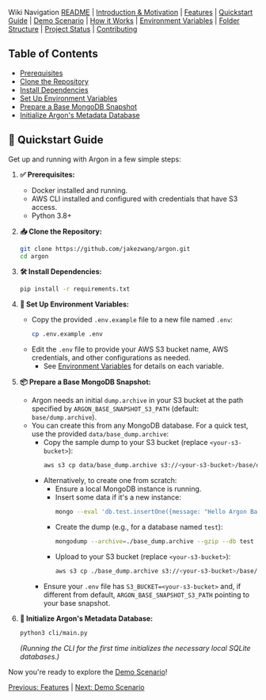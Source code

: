 Wiki Navigation
[README](../../README.md) | [Introduction & Motivation](01_introduction.md) | [Features](02_features.md) | [Quickstart Guide](03_quickstart_guide.md) | [Demo Scenario](04_demo_scenario.md) | [How it Works](05_how_it_works.md) | [Environment Variables](06_environment_variables.md) | [Folder Structure](07_folder_structure.md) | [Project Status](08_status.md) | [Contributing](09_contributing.md)

## Table of Contents
- [Prerequisites](#✅-prerequisites)
- [Clone the Repository](#📥-clone-the-repository)
- [Install Dependencies](#🛠️-install-dependencies)
- [Set Up Environment Variables](#🔑-set-up-environment-variables)
- [Prepare a Base MongoDB Snapshot](#📦-prepare-a-base-mongodb-snapshot)
- [Initialize Argon's Metadata Database](#🏁-initialize-argons-metadata-database)

## 🚀 Quickstart Guide

Get up and running with Argon in a few simple steps:

1.  **✅ Prerequisites:**
    *   Docker installed and running.
    *   AWS CLI installed and configured with credentials that have S3 access.
    *   Python 3.8+

2.  **📥 Clone the Repository:**
    ```sh
    git clone https://github.com/jakezwang/argon.git 
    cd argon
    ```

3.  **🛠️ Install Dependencies:**
    ```sh
    pip install -r requirements.txt
    ```

4.  **🔑 Set Up Environment Variables:**
    *   Copy the provided `.env.example` file to a new file named `.env`:
        ```sh
        cp .env.example .env
        ```
    *   Edit the `.env` file to provide your AWS S3 bucket name, AWS credentials, and other configurations as needed. 
        *   See [Environment Variables](./06_environment_variables.md) for details on each variable.

5.  **📦 Prepare a Base MongoDB Snapshot:**
    *   Argon needs an initial `dump.archive` in your S3 bucket at the path specified by `ARGON_BASE_SNAPSHOT_S3_PATH` (default: `base/dump.archive`).
    *   You can create this from any MongoDB database. For a quick test, use the provided `data/base_dump.archive`:
        *   Copy the sample dump to your S3 bucket (replace `<your-s3-bucket>`):
            ```sh
            aws s3 cp data/base_dump.archive s3://<your-s3-bucket>/base/dump.archive
            ```
        *   Alternatively, to create one from scratch:
            *   Ensure a local MongoDB instance is running.
            *   Insert some data if it's a new instance:
                ```sh
                mongo --eval 'db.test.insertOne({message: "Hello Argon Base!"});'
                ```
            *   Create the dump (e.g., for a database named `test`):
                ```sh
                mongodump --archive=./base_dump.archive --gzip --db test 
                ```
            *   Upload to your S3 bucket (replace `<your-s3-bucket>`):
                ```sh
                aws s3 cp ./base_dump.archive s3://<your-s3-bucket>/base/dump.archive
                ```
        *   Ensure your `.env` file has `S3_BUCKET=<your-s3-bucket>` and, if different from default, `ARGON_BASE_SNAPSHOT_S3_PATH` pointing to your base snapshot.

6.  **🏁 Initialize Argon's Metadata Database:**
    ```sh
    python3 cli/main.py
    ```
    *(Running the CLI for the first time initializes the necessary local SQLite databases.)*

Now you're ready to explore the [Demo Scenario](./04_demo_scenario.md)!

[Previous: Features](02_features.md) | [Next: Demo Scenario](04_demo_scenario.md)
